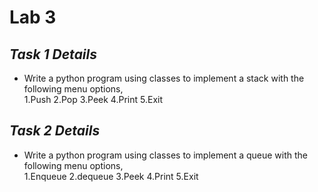 # Lab 3 
## _Task 1 Details_
- Write a python program using classes to implement a stack with the following menu options,<br>
    1.Push
    2.Pop
    3.Peek
    4.Print
    5.Exit

## _Task 2 Details_ 
- Write a python program using classes to implement a queue with the following menu options,<br>
    1.Enqueue
    2.dequeue
    3.Peek 
    4.Print
    5.Exit
